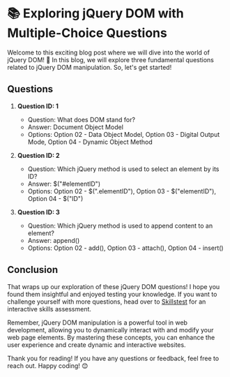 # 📚 Exploring jQuery DOM with Multiple-Choice Questions

Welcome to this exciting blog post where we will dive into the world of jQuery DOM! 🎉 In this blog, we will explore three fundamental questions related to jQuery DOM manipulation. So, let's get started!

## Questions

1. **Question ID: 1**
   - Question: What does DOM stand for?
   - Answer: Document Object Model
   - Options: Option 02 - Data Object Model, Option 03 - Digital Output Mode, Option 04 - Dynamic Object Method

2. **Question ID: 2**
   - Question: Which jQuery method is used to select an element by its ID?
   - Answer: $("#elementID")
   - Options: Option 02 - $(".elementID"), Option 03 - $("elementID"), Option 04 - $("ID")

3. **Question ID: 3**
   - Question: Which jQuery method is used to append content to an element?
   - Answer: append()
   - Options: Option 02 - add(), Option 03 - attach(), Option 04 - insert()

## Conclusion

That wraps up our exploration of these jQuery DOM questions! I hope you found them insightful and enjoyed testing your knowledge. If you want to challenge yourself with more questions, head over to [Skillstest](skillstest.me) for an interactive skills assessment.

Remember, jQuery DOM manipulation is a powerful tool in web development, allowing you to dynamically interact with and modify your web page elements. By mastering these concepts, you can enhance the user experience and create dynamic and interactive websites.

Thank you for reading! If you have any questions or feedback, feel free to reach out. Happy coding! 😊

